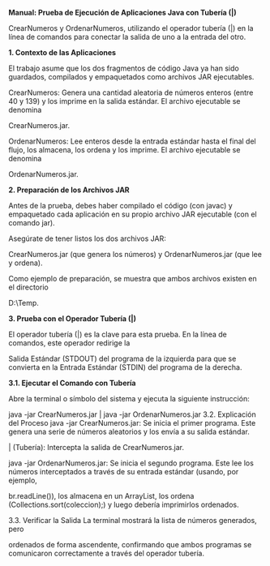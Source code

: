 **Manual: Prueba de Ejecución de Aplicaciones Java con Tubería (|)**

CrearNumeros y OrdenarNumeros, utilizando el operador tubería (|) en la línea de comandos para conectar la salida de uno a la entrada del otro.


**1. Contexto de las Aplicaciones**

El trabajo asume que los dos fragmentos de código Java ya han sido guardados, compilados y empaquetados como archivos JAR ejecutables.


CrearNumeros: Genera una cantidad aleatoria de números enteros (entre 40 y 139) y los imprime en la salida estándar. El archivo ejecutable se denomina 


CrearNumeros.jar.


OrdenarNumeros: Lee enteros desde la entrada estándar hasta el final del flujo, los almacena, los ordena y los imprime. El archivo ejecutable se denomina 


OrdenarNumeros.jar.

**2. Preparación de los Archivos JAR**

Antes de la prueba, debes haber compilado el código (con javac) y empaquetado cada aplicación en su propio archivo JAR ejecutable (con el comando jar).

Asegúrate de tener listos los dos archivos JAR: 

CrearNumeros.jar (que genera los números) y OrdenarNumeros.jar (que lee y ordena).

Como ejemplo de preparación, se muestra que ambos archivos existen en el directorio 

D:\Temp.


**3. Prueba con el Operador Tubería (|)**

El operador tubería (|) es la clave para esta prueba. En la línea de comandos, este operador redirige la 

Salida Estándar (STDOUT) del programa de la izquierda para que se convierta en la Entrada Estándar (STDIN) del programa de la derecha.

**3.1. Ejecutar el Comando con Tubería**

Abre la terminal o símbolo del sistema y ejecuta la siguiente instrucción:


java -jar CrearNumeros.jar | java -jar OrdenarNumeros.jar
3.2. Explicación del Proceso
java -jar CrearNumeros.jar: Se inicia el primer programa. Este genera una serie de números aleatorios y los envía a su salida estándar.


| (Tubería): Intercepta la salida de CrearNumeros.jar.

java -jar OrdenarNumeros.jar: Se inicia el segundo programa. Este lee los números interceptados a través de su entrada estándar (usando, por ejemplo, 

br.readLine()), los almacena en un ArrayList, los ordena (Collections.sort(coleccion);) y luego debería imprimirlos ordenados.



3.3. Verificar la Salida
La terminal mostrará la lista de números generados, pero 

ordenados de forma ascendente, confirmando que ambos programas se comunicaron correctamente a través del operador tubería.
